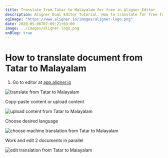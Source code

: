 ```yaml
---
title: Translate from Tatar to Malayalam for free in Aligner Editor
description: Aligner Dual Editor Tutorial. How to translate for free from Tatar to Malayalam. Aligner is multilingual document management platform. 
ogImage: "https://www.aligner.io/images/aligner-logo.png"
date: 2020-05-06T07:09:21+03:00
image: ../images/aligner-logo.png
onBlog: true
---
```


# How to translate document from Tatar to Malayalam

1. Go to editor at [app.aligner.io](https://app.aligner.io "Aligner App web page")

![translate from Tatar to Malayalam](../aligner-blank-editor.png "translate from Tatar to Malayalam")

Copy-paste content or upload content

![upload content from Tatar to Malayalam](../aligner-uploaded-document.png "upload content from Tatar to Malayalam")

Choose desired language

![choose machine translation from Tatar to Malayalam](../aligner-language-dropdown.png "choose machine translation from Tatar to Malayalam")

Work and edit 2 documents in parallel

![edit translation from Tatar to Malayalam](../aligner-double-sitded-editor.png "edit translation from Tatar to Malayalam")

